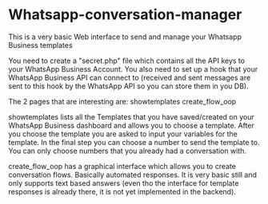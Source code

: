 # Whatsapp-conversation-manager
This is a very basic Web interface to send and manage your Whatsapp Business templates

You need to create a "secret.php" file which contains all the API keys to your WhatsApp Business Account.
You also need to set up a hook that your WhatsApp Business API can connect to (received and sent messages are sent to this hook by the WhatsApp API so you can store them in you DB).

The 2 pages that are interesting are:
showtemplates
create_flow_oop

showtemplates lists all the Templates that you have saved/created on your WhatsApp Business dashboard and allows you to choose a template.
After you choose the template you are asked to input your variables for the template.
In the final step you can choose a number to send the template to. You can only choose numbers that you already had a conversation with.

create_flow_oop has a graphical interface which allows you to create conversation flows. Basically automated responses.
It is very basic still and only supports text based answers (even tho the interface for template responses is already there, it is not yet implemented in the backend).
